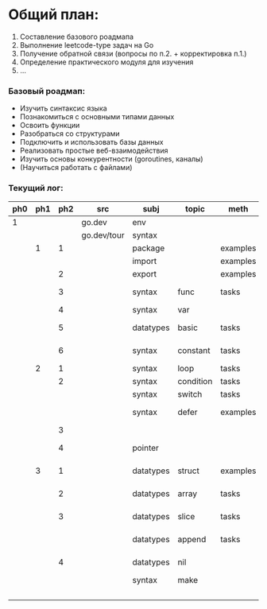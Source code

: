 # Общий план:
1. Составление базового роадмапа
2. Выполнение leetcode-type задач на Go
3. Получение обратной связи (вопросы по п.2. + корректировка п.1.)
4. Определение практического модуля для изучения
5. ...

### Базовый роадмап:
- Изучить синтаксис языка
- Познакомиться с основными типами данных
- Освоить функции
- Разобраться со структурами
- Подключить и использовать базы данных
- Реализовать простые веб-взаимодействия
- Изучить основы конкурентности (goroutines, каналы)
- (Научиться работать с файлами)

### Текущий лог:

| ph0 | ph1 | ph2 | src         | subj      | topic     | meth     | res    | link                                               |
|-----|-----|-----|-------------|-----------|-----------|----------|--------|----------------------------------------------------|
| 1   |     |     | go.dev      | env       |           |          | ok     |                                                    |
|     |     |     | go.dev/tour | syntax    |           |          |        |                                                    |
|     | 1   | 1   |             | package   |           | examples | ?      | [1.1](./tour/1_basics/1_hello/main.go)             |
|     |     |     |             | import    |           | examples | ?      | [1.1](./tour/1_basics/1_hello/main.go)             |
|     |     | 2   |             | export    |           | examples | ?      | [1.2](./tour/1_basics/2_export/main.go)            |
|     |     | 3   |             | syntax    | func      | tasks    | ok + ? | [1.3](./tour/1_basics/3_func/main.go)              |
|     |     | 4   |             | syntax    | var       |          | ok     | [1.4](./tour/1_basics/4_var/main.go)               |
|     |     | 5   |             | datatypes | basic     | tasks    | ok + ? | [1.5](./tour/1_basics/5_basic_datatypes/main.go)   |
|     |     | 6   |             | syntax    | constant  | tasks    | ok + ? | [1.6](./tour/1_basics/6_const/main.go)             |
|     | 2   | 1   |             | syntax    | loop      | tasks    | ok     | [2.1](./tour/2_flowcontrol/1_for/main.go)          |
|     |     | 2   |             | syntax    | condition | tasks    | ok     | [2.2](./tour/2_flowcontrol/2_if/main.go)           |
|     |     |     |             | syntax    | switch    | tasks    | ok     | [2.2](./tour/2_flowcontrol/2_if/main.go)           |
|     |     |     |             | syntax    | defer     | examples | ok + ? | [2.2](./tour/2_flowcontrol/2_if/main.go)           |
|     |     | 3   |             |           |           |          | xrsz   | [2.3](./tour/2_flowcontrol/3_xrsz/main.go)         |
|     |     | 4   |             | pointer   |           |          | ok + ? | [2.4](./tour/2_flowcontrol/4_pointer/main.go)      |
|     | 3   | 1   |             | datatypes | struct    | examples | ok + ? | [3.1](./tour/3_moretypes/1_struct/main.go)         |
|     |     | 2   |             | datatypes | array     | tasks    | ok + ? | [3.2](./tour/3_moretypes/2_array/main.go)          |
|     |     | 3   |             | datatypes | slice     | tasks    | ok + ? | [3.3](./tour/3_moretypes/3_slice/main.go)          |
|     |     |     |             | datatypes | append    | tasks    | ok + ? | [3.3](./tour/3_moretypes/3_slice/main.go)          |
|     |     | 4   |             | datatypes | nil       |          | ok + ? | [3.4](./tour/3_moretypes/4_nil/main.go)            |
|     |     |     |             | syntax    | make      |          | ok     | [3.4](./tour/3_moretypes/4_nil/main.go)            |
|     |     |     |             |           |           |          |        | [.](./tour//main.go)                               |

